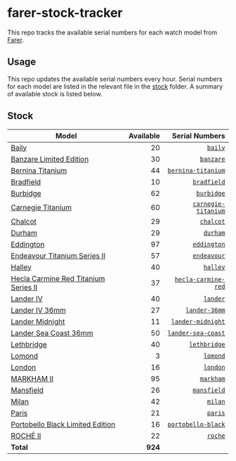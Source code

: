 # farer-stock-tracker

This repo tracks the available serial numbers for each watch model from [Farer](https://farer.com).

## Usage

This repo updates the available serial numbers every hour. Serial numbers for each model are listed in the relevant file in the [stock](./stock) folder. A summary of available stock is listed below.

## Stock

| Model | Available | Serial Numbers |
| ----- | --------: | -------------: |
| [Baily](https://usd.farer.com/products/baily) | 20 | [`baily`](./stock/baily) |
| [Banzare Limited Edition](https://usd.farer.com/products/banzare) | 30 | [`banzare`](./stock/banzare) |
| [Bernina Titanium](https://usd.farer.com/products/bernina-titanium) | 44 | [`bernina-titanium`](./stock/bernina-titanium) |
| [Bradfield](https://usd.farer.com/products/bradfield) | 10 | [`bradfield`](./stock/bradfield) |
| [Burbidge](https://usd.farer.com/products/burbidge) | 62 | [`burbidge`](./stock/burbidge) |
| [Carnegie Titanium](https://usd.farer.com/products/carnegie-titanium) | 60 | [`carnegie-titanium`](./stock/carnegie-titanium) |
| [Chalcot](https://usd.farer.com/products/chalcot) | 29 | [`chalcot`](./stock/chalcot) |
| [Durham](https://usd.farer.com/products/durham) | 29 | [`durham`](./stock/durham) |
| [Eddington](https://usd.farer.com/products/eddington) | 97 | [`eddington`](./stock/eddington) |
| [Endeavour Titanium Series II](https://usd.farer.com/products/endeavour) | 57 | [`endeavour`](./stock/endeavour) |
| [Halley](https://usd.farer.com/products/halley) | 40 | [`halley`](./stock/halley) |
| [Hecla Carmine Red Titanium Series II](https://usd.farer.com/products/hecla-carmine-red) | 37 | [`hecla-carmine-red`](./stock/hecla-carmine-red) |
| [Lander IV](https://usd.farer.com/products/lander) | 40 | [`lander`](./stock/lander) |
| [Lander IV 36mm](https://usd.farer.com/products/lander-36mm) | 27 | [`lander-36mm`](./stock/lander-36mm) |
| [Lander Midnight](https://usd.farer.com/products/lander-midnight) | 11 | [`lander-midnight`](./stock/lander-midnight) |
| [Lander Sea Coast 36mm](https://usd.farer.com/products/lander-sea-coast) | 50 | [`lander-sea-coast`](./stock/lander-sea-coast) |
| [Lethbridge](https://usd.farer.com/products/lethbridge) | 40 | [`lethbridge`](./stock/lethbridge) |
| [Lomond](https://usd.farer.com/products/lomond) | 3 | [`lomond`](./stock/lomond) |
| [London](https://usd.farer.com/products/london) | 16 | [`london`](./stock/london) |
| [MARKHAM II](https://usd.farer.com/products/markham) | 95 | [`markham`](./stock/markham) |
| [Mansfield](https://usd.farer.com/products/mansfield) | 26 | [`mansfield`](./stock/mansfield) |
| [Milan](https://usd.farer.com/products/milan) | 42 | [`milan`](./stock/milan) |
| [Paris](https://usd.farer.com/products/paris) | 21 | [`paris`](./stock/paris) |
| [Portobello Black Limited Edition](https://usd.farer.com/products/portobello-black) | 16 | [`portobello-black`](./stock/portobello-black) |
| [ROCHÉ II](https://usd.farer.com/products/roche) | 22 | [`roche`](./stock/roche) |
| **Total** | **924** | |
